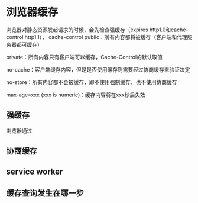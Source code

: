 # 浏览器缓存

浏览器对静态资源发起请求的时候，会先检查强缓存（expires http1.0和cache-control http1.1），
cache-control
public：所有内容都将被缓存（客户端和代理服务器都可缓存）

private：所有内容只有客户端可以缓存，Cache-Control的默认取值

no-cache：客户端缓存内容，但是是否使用缓存则需要经过协商缓存来验证决定

no-store：所有内容都不会被缓存，即不使用强制缓存，也不使用协商缓存

max-age=xxx (xxx is numeric)：缓存内容将在xxx秒后失效

## 强缓存

浏览器通过

## 协商缓存

## service worker

## 缓存查询发生在哪一步
